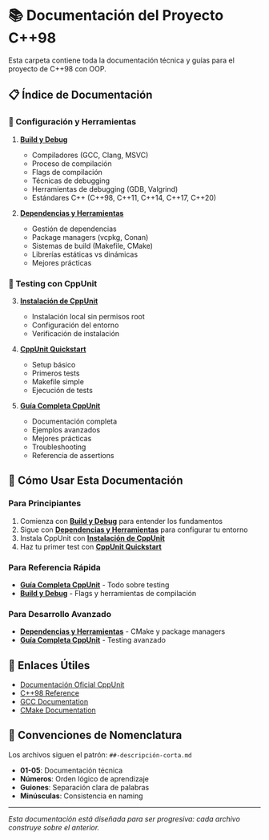 # 📚 Documentación del Proyecto C++98

Esta carpeta contiene toda la documentación técnica y guías para el proyecto de C++98 con OOP.

## 📋 Índice de Documentación

### 🔧 Configuración y Herramientas

1. **[Build y Debug](01-build-and-debug.md)**
   - Compiladores (GCC, Clang, MSVC)
   - Proceso de compilación
   - Flags de compilación
   - Técnicas de debugging
   - Herramientas de debugging (GDB, Valgrind)
   - Estándares C++ (C++98, C++11, C++14, C++17, C++20)

2. **[Dependencias y Herramientas](02-dependencies-and-tools.md)**
   - Gestión de dependencias
   - Package managers (vcpkg, Conan)
   - Sistemas de build (Makefile, CMake)
   - Librerías estáticas vs dinámicas
   - Mejores prácticas

### 🧪 Testing con CppUnit

3. **[Instalación de CppUnit](03-cppunit-installation.md)**
   - Instalación local sin permisos root
   - Configuración del entorno
   - Verificación de instalación

4. **[CppUnit Quickstart](04-cppunit-quickstart.md)**
   - Setup básico
   - Primeros tests
   - Makefile simple
   - Ejecución de tests

5. **[Guía Completa CppUnit](05-cppunit-complete-guide.md)**
   - Documentación completa
   - Ejemplos avanzados
   - Mejores prácticas
   - Troubleshooting
   - Referencia de assertions

## 🎯 Cómo Usar Esta Documentación

### Para Principiantes
1. Comienza con **[Build y Debug](01-build-and-debug.md)** para entender los fundamentos
2. Sigue con **[Dependencias y Herramientas](02-dependencies-and-tools.md)** para configurar tu entorno
3. Instala CppUnit con **[Instalación de CppUnit](03-cppunit-installation.md)**
4. Haz tu primer test con **[CppUnit Quickstart](04-cppunit-quickstart.md)**

### Para Referencia Rápida
- **[Guía Completa CppUnit](05-cppunit-complete-guide.md)** - Todo sobre testing
- **[Build y Debug](01-build-and-debug.md)** - Flags y herramientas de compilación

### Para Desarrollo Avanzado
- **[Dependencias y Herramientas](02-dependencies-and-tools.md)** - CMake y package managers
- **[Guía Completa CppUnit](05-cppunit-complete-guide.md)** - Testing avanzado

## 🔗 Enlaces Útiles

- [Documentación Oficial CppUnit](http://cppunit.sourceforge.net/)
- [C++98 Reference](https://en.cppreference.com/w/cpp/98)
- [GCC Documentation](https://gcc.gnu.org/onlinedocs/)
- [CMake Documentation](https://cmake.org/documentation/)

## 📝 Convenciones de Nomenclatura

Los archivos siguen el patrón: `##-descripción-corta.md`

- **01-05**: Documentación técnica
- **Números**: Orden lógico de aprendizaje
- **Guiones**: Separación clara de palabras
- **Minúsculas**: Consistencia en naming

---

*Esta documentación está diseñada para ser progresiva: cada archivo construye sobre el anterior.*

